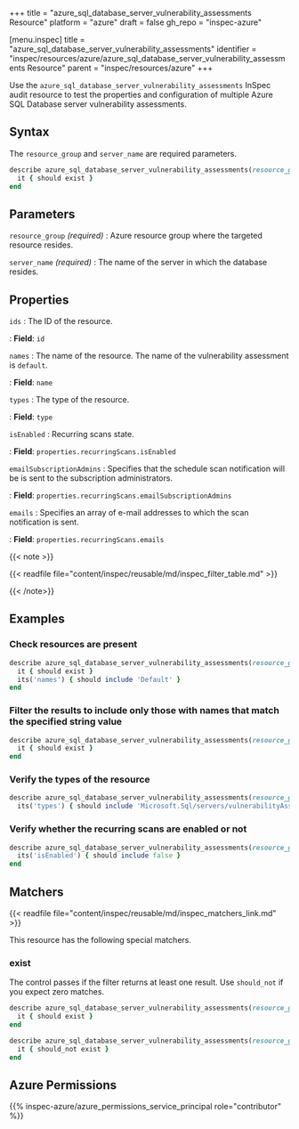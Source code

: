 +++
title = "azure_sql_database_server_vulnerability_assessments Resource"
platform = "azure"
draft = false
gh_repo = "inspec-azure"

[menu.inspec]
title = "azure_sql_database_server_vulnerability_assessments"
identifier = "inspec/resources/azure/azure_sql_database_server_vulnerability_assessments Resource"
parent = "inspec/resources/azure"
+++

Use the `azure_sql_database_server_vulnerability_assessments` InSpec audit resource to test the properties and configuration of multiple Azure SQL Database server vulnerability assessments.

## Syntax

The `resource_group` and `server_name` are required parameters.

```ruby
describe azure_sql_database_server_vulnerability_assessments(resource_group: 'RESOURCE_GROUP', server_name: 'SERVER_NAME') do
  it { should exist }
end
```

## Parameters

`resource_group` _(required)_
: Azure resource group where the targeted resource resides.

`server_name` _(required)_
: The name of the server in which the database resides.

## Properties

`ids`
: The ID of the resource.

: **Field**: `id`

`names`
: The name of the resource. The name of the vulnerability assessment is `default`.

: **Field**: `name`

`types`
: The type of the resource.

: **Field**: `type`

`isEnabled`
: Recurring scans state.

: **Field**: `properties.recurringScans.isEnabled`

`emailSubscriptionAdmins`
: Specifies that the schedule scan notification will be is sent to the subscription administrators.

: **Field**: `properties.recurringScans.emailSubscriptionAdmins`

`emails`
: Specifies an array of e-mail addresses to which the scan notification is sent.

: **Field**: `properties.recurringScans.emails`

{{< note >}}

{{< readfile file="content/inspec/reusable/md/inspec_filter_table.md" >}}

{{< /note>}}

## Examples

### Check resources are present

````ruby
describe azure_sql_database_server_vulnerability_assessments(resource_group: 'RESOURCE_GROUP', server_name: 'SERVER_NAME') do
  it { should exist }
  its('names') { should include 'Default' }
end
````

### Filter the results to include only those with names that match the specified string value

```ruby
describe azure_sql_database_server_vulnerability_assessments(resource_group: 'RESOURCE_GROUP', server_name: 'SERVER_NAME') do
  it { should exist }
end
```

### Verify the types of the resource

```ruby
describe azure_sql_database_server_vulnerability_assessments(resource_group: 'RESOURCE_GROUP', server_name: 'SERVER_NAME') do
  its('types') { should include 'Microsoft.Sql/servers/vulnerabilityAssessments' }
```

### Verify whether the recurring scans are enabled or not

```ruby
describe azure_sql_database_server_vulnerability_assessments(resource_group: 'RESOURCE_GROUP', server_name: 'SERVER_NAME') do
  its('isEnabled') { should include false }
end
```

## Matchers

{{< readfile file="content/inspec/reusable/md/inspec_matchers_link.md" >}}

This resource has the following special matchers.

### exist

The control passes if the filter returns at least one result. Use `should_not` if you expect zero matches.

```ruby
describe azure_sql_database_server_vulnerability_assessments(resource_group: 'RESOURCE_GROUP', server_name: 'SERVER_NAME') do
  it { should exist }
end
```

```ruby
describe azure_sql_database_server_vulnerability_assessments(resource_group: 'RESOURCE_GROUP', server_name: 'SERVER_NAME') do
  it { should_not exist }
end
```

## Azure Permissions

{{% inspec-azure/azure_permissions_service_principal role="contributor" %}}
